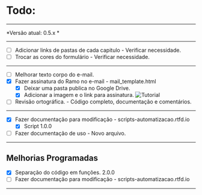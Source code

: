 # Todo:

---------------------------------------------------------------------------

*Versão atual: 0.5.x *

---------------------------------------------------------------------------

- [ ] Adicionar links de pastas de cada capitulo - Verificar necessidade.
- [ ] Trocar as cores do formulário - Verificar necessidade. 

---------------------------------------------------------------------------

- [ ] Melhorar texto corpo do e-mail.
- [x] Fazer assinatura do Ramo no e-mail - mail_template.html
  - [x] Deixar uma pasta publica no Google Drive.
  - [x] Adicionar a imagem e o link para assinatura.
    ![Tutorial](https://drive.google.com/uc?id=0B8CcpExpMKFlX1hhTldISF9jU0E)
- [ ] Revisão ortográfica. - Código completo, documentação e comentários.

---------------------------------------------------------------------------

- [x] Fazer documentação para modificação - scripts-automatizacao.rtfd.io
  - [x]  Script 1.0.0
- [ ] Fazer documentação de uso - Novo arquivo.

---------------------------------------------------------------------------

## Melhorias Programadas

- [x] Separação do código em funções. 2.0.0
- [ ] Fazer documentação para modificação - scripts-automatizacao.rtfd.io

---------------------------------------------------------------------------